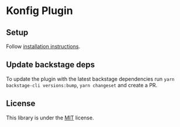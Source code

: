 # Konfig Plugin

## Setup

Follow [installation instructions](./plugins/backstage-plugin-konfig).

## Update backstage deps

To update the plugin with the latest backstage dependencies run `yarn backstage-cli versions:bump`,
`yarn changeset` and create a PR.

## License

This library is under the [MIT](LICENSE) license.
